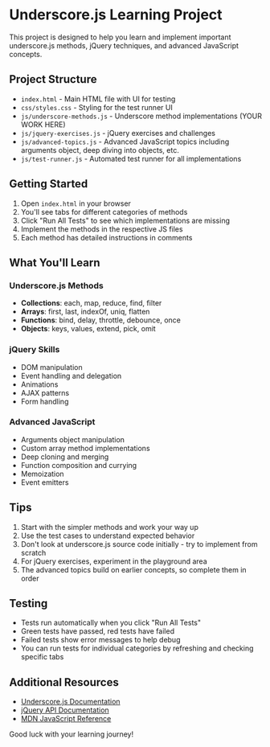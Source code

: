 # Underscore.js Learning Project

This project is designed to help you learn and implement important underscore.js methods, jQuery techniques, and advanced JavaScript concepts.

## Project Structure

- `index.html` - Main HTML file with UI for testing
- `css/styles.css` - Styling for the test runner UI
- `js/underscore-methods.js` - Underscore method implementations (YOUR WORK HERE)
- `js/jquery-exercises.js` - jQuery exercises and challenges
- `js/advanced-topics.js` - Advanced JavaScript topics including arguments object, deep diving into objects, etc.
- `js/test-runner.js` - Automated test runner for all implementations

## Getting Started

1. Open `index.html` in your browser
2. You'll see tabs for different categories of methods
3. Click "Run All Tests" to see which implementations are missing
4. Implement the methods in the respective JS files
5. Each method has detailed instructions in comments

## What You'll Learn

### Underscore.js Methods
- **Collections**: each, map, reduce, find, filter
- **Arrays**: first, last, indexOf, uniq, flatten
- **Functions**: bind, delay, throttle, debounce, once
- **Objects**: keys, values, extend, pick, omit

### jQuery Skills
- DOM manipulation
- Event handling and delegation
- Animations
- AJAX patterns
- Form handling

### Advanced JavaScript
- Arguments object manipulation
- Custom array method implementations
- Deep cloning and merging
- Function composition and currying
- Memoization
- Event emitters

## Tips

1. Start with the simpler methods and work your way up
2. Use the test cases to understand expected behavior
3. Don't look at underscore.js source code initially - try to implement from scratch
4. For jQuery exercises, experiment in the playground area
5. The advanced topics build on earlier concepts, so complete them in order

## Testing

- Tests run automatically when you click "Run All Tests"
- Green tests have passed, red tests have failed
- Failed tests show error messages to help debug
- You can run tests for individual categories by refreshing and checking specific tabs

## Additional Resources

- [Underscore.js Documentation](https://underscorejs.org)
- [jQuery API Documentation](https://api.jquery.com)
- [MDN JavaScript Reference](https://developer.mozilla.org/en-US/docs/Web/JavaScript)

Good luck with your learning journey!